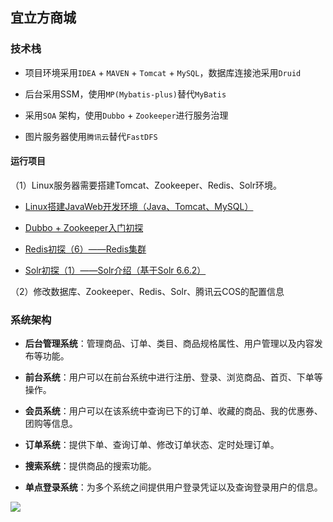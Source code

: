 ## 宜立方商城

### 技术栈

- 项目环境采用`IDEA` + `MAVEN` + `Tomcat` + `MySQL`，数据库连接池采用`Druid`

- 后台采用SSM，使用`MP(Mybatis-plus)`替代`MyBatis`

- 采用`SOA` 架构，使用`Dubbo` + `Zookeeper`进行服务治理

- 图片服务器使用`腾讯云`替代`FastDFS`

#### 运行项目

（1）Linux服务器需要搭建Tomcat、Zookeeper、Redis、Solr环境。

- [Linux搭建JavaWeb开发环境（Java、Tomcat、MySQL）](https://blog.csdn.net/yuanlaijike/article/details/78877830)

- [Dubbo + Zookeeper入门初探](https://blog.csdn.net/yuanlaijike/article/details/79654183)

- [Redis初探（6）——Redis集群](https://blog.csdn.net/yuanlaijike/article/details/79860099)

- [Solr初探（1）——Solr介绍（基于Solr 6.6.2）](https://blog.csdn.net/yuanlaijike/article/details/79465627)

（2）修改数据库、Zookeeper、Redis、Solr、腾讯云COS的配置信息


### 系统架构

- **后台管理系统**：管理商品、订单、类目、商品规格属性、用户管理以及内容发布等功能。

- **前台系统**：用户可以在前台系统中进行注册、登录、浏览商品、首页、下单等操作。

- **会员系统**：用户可以在该系统中查询已下的订单、收藏的商品、我的优惠券、团购等信息。

- **订单系统**：提供下单、查询订单、修改订单状态、定时处理订单。

- **搜索系统**：提供商品的搜索功能。

- **单点登录系统**：为多个系统之间提供用户登录凭证以及查询登录用户的信息。

![](https://raw.githubusercontent.com/ZzXxL1994/e3mall/master/jiagou.png)